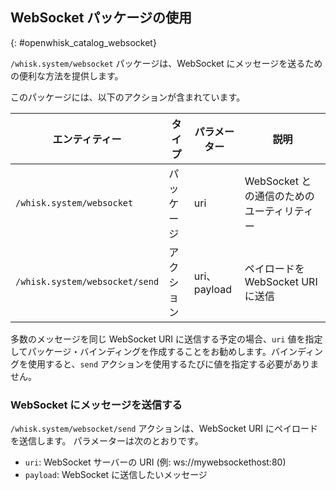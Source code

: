 ## WebSocket パッケージの使用
{: #openwhisk_catalog_websocket}

`/whisk.system/websocket` パッケージは、WebSocket にメッセージを送るための便利な方法を提供します。

このパッケージには、以下のアクションが含まれています。

| エンティティー | タイプ  | パラメーター | 説明 |
| --- | --- | --- | --- |
| `/whisk.system/websocket` | パッケージ | uri | WebSocket との通信のためのユーティリティー |
| `/whisk.system/websocket/send` | アクション | uri、payload | ペイロードを WebSocket URI に送信 |

多数のメッセージを同じ WebSocket URI に送信する予定の場合、`uri` 値を指定してパッケージ・バインディングを作成することをお勧めします。バインディングを使用すると、`send` アクションを使用するたびに値を指定する必要がありません。

### WebSocket にメッセージを送信する

`/whisk.system/websocket/send` アクションは、WebSocket URI にペイロードを送信します。 パラメーターは次のとおりです。


- `uri`: WebSocket サーバーの URI (例: ws://mywebsockethost:80)
- `payload`: WebSocket に送信したいメッセージ
